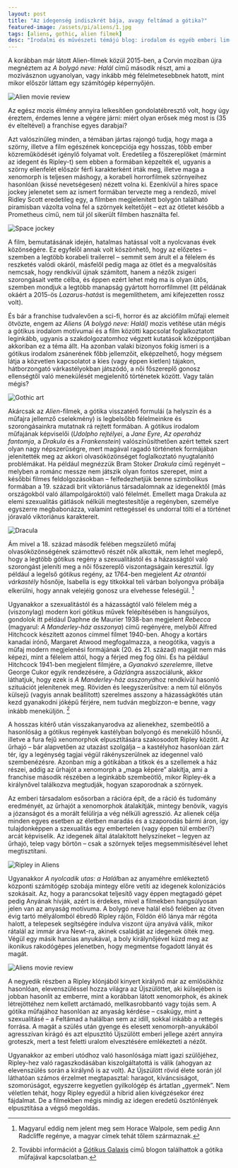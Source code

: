 ```yaml
---
layout: post
title: "Az idegenség indiszkrét bája, avagy feltámad a gótika?"
featured-image: /assets/pi/aliens/1.jpg
tags: [aliens, gothic, alien filmek]
desc: "Irodalmi és művészeti témájú blog: irodalom és egyéb emberi lim-lomok. Utánam, olvasó!"
---
```


A korábban már látott Alien-filmek közül 2015-ben, a Corvin moziban újra
megnéztem az *A bolygó neve: Halál* című második részt, ami a mozivásznon
ugyanolyan, vagy inkább még félelmetesebbnek hatott, mint mikor először láttam
egy számítógép képernyőjén.

![Alien movie review](/assets/pi/aliens/1.jpg)

Az egész mozis élmény annyira lelkesítően gondolatébresztő volt, hogy úgy
éreztem, érdemes lenne a végére járni: miért olyan erősek még most is (35 év
elteltével) a franchise egyes darabjai?

Azt valószínűleg minden, a témában jártas rajongó tudja, hogy maga a szörny,
illetve a film egészének koncepciója egy hosszas, több ember közreműködését
igénylő folyamat volt. Eredetileg a főszereplőket (mármint az idegent és
Ripley-t) sem ebben a formában képzelték el, ugyanis a szörny ellenfelét először
férfi karakterként írták meg, illetve maga a xenomorph is teljesen máshogy, a
korabeli horrorfilmek szörnyeihez hasonlóan (kissé nevetségesen) nézett volna
ki. Ezenkívül a híres space jockey jelenetet sem az ismert formában tervezte meg
a rendező, mivel Ridley Scott eredetileg egy, a filmben megjelenített bolygón található piramisban
vázolta volna fel a szörnyek keltetőjét – ezt az ötletet később a Prometheus
című, nem túl jól sikerült filmben használta fel.

![Space jockey](/assets/pi/aliens/2.jpg)

A film, bemutatásának idején, hatalmas hatással volt a nyolcvanas évek
közönségére. Ez egyfelől annak volt köszönhető, hogy az előzetes – szemben a
legtöbb korabeli trailerrel – semmit sem árult el a félelem és reszketés valódi
okáról, másfelől pedig maga az ötlet és a megvalósítás nemcsak, hogy rendkívül
újnak számított, hanem a nézők zsigeri szorongásait vette célba, és éppen ezért
lehet még ma is olyan ütős, szemben mondjuk a legtöbb manapság gyártott
horrorfilmmel (itt példának okáért a 2015-ös *Lazarus-hatás*t is megemlíthetem,
ami kifejezetten rossz volt).

És bár a franchise tudvalevően a sci-fi, horror és az akciófilm műfaji elemeit
ötvözte, engem az *Aliens* *(A bolygó neve: Halál)* mozis vetítése után mégis a gótikus irodalom
motívumai és a film közötti kapcsolat foglalkoztatott leginkább, ugyanis a
szakdolgozatomhoz végzett kutatások középpontjában akkoriban ez a téma állt. Ha
azonban valaki bizonyos fokig ismeri is a gótikus irodalom zsánerének főbb
jellemzőit, elképzelhető, hogy mégsem látja a közvetlen kapcsolatot a kies (vagy
éppen kietlen) tájakon, hátborzongató várkastélyokban játszódó, a női főszereplő
gonosz ellenségtől való menekülését megjelenítő történetek között. Vagy talán
mégis?

![Gothic art](/assets/pi/aliens/3.jpg)

Akárcsak az *Alien*-filmek, a gótika visszatérő formulái (a helyszín és a műfajra
jellemző cselekmény) is legbelsőbb félelmeinkre és szorongásainkra mutatnak rá
rejtett formában. A gótikus irodalom műfajának képviselői (*Udolpho rejtélyei*, a
*Jane Eyre*, *Az operaház fantomja*, a *Drakula* és a *Frankenstein*) valószínűsíthetően
azért tettek szert olyan nagy népszerűségre, mert magával ragadó történetek
formájában jelenítették meg az akkori olvasóközönséget foglalkoztató
nyugtalanító problémákat. Ha például megnézzük Bram Stoker *Drakula* című regényét
– melyben a románc messze nem játszik olyan fontos szerepet, mint a későbbi
filmes feldolgozásokban – felfedezhetjük benne szimbolikus formában a 19.
századi brit viktoriánus társadalomnak az idegenektől (más országokból való
állampolgároktól) való félelmét. Emellett maga Drakula az elemi szexualitás
gátlások nélküli megtestesítője a regényben, személye egyszerre megbabonázza,
valamint rettegéssel és undorral tölti el a történet jóravaló viktoriánus
karaktereit.

![Dracula](/assets/pi/aliens/4.jpg)

Ám mivel a 18. század második felében megszülető műfaj olvasóközönségének
számottevő részét nők alkották, nem lehet meglepő, hogy a legtöbb gótikus regény
a szexualitástól és a házasságtól való szorongást jeleníti meg a női főszereplő
viszontagságain keresztül. Így például a legelső gótikus regény, az 1764-ben
megjelent *Az otrantói várkastély* hősnője, Isabella is egy titkokkal teli várban
bolyongva próbálja elkerülni, hogy annak velejéig gonosz ura elvehesse
feleségül. [^1]

Ugyanakkor a szexualitástól és a házasságtól való félelem még a (viszonylag)
modern kori gótikus művek felépítésében is hangsúlyos, gondolok itt például
Daphne de Maurier 1938-ban megjelent *Rebecca* (magyarul: *A Manderley-ház
asszonya*) című regényére, melyből Alfred Hitchcock készített azonos címmel
filmet 1940-ben. Ahogy a kortárs kanadai írónő, Margaret Atwood megfogalmazza, a
neogótika, vagyis a műfaj modern megjelenési formájának (20. és 21. század) magját nem más képezi,
mint a félelem attól, hogy a férjed meg fog ölni. És ha például Hitchcock
1941-ben megjelent filmjére, a *Gyanakvó szerelem*re, illetve George Cukor egyik
rendezésére, a *Gázláng*ra asszociálunk, akkor láthatjuk, hogy ezek is *A
Manderley-ház asszonyá*hoz rendkívül hasonló szituációt jelenítenek meg. Röviden
és leegyszerűsítve: a nem túl előnyös külsejű (vagyis annak beállított)
szerelmes asszony a házasságkötés után kezd gyanakodni jóképű férjére, nem
tudván megbízzon-e benne, vagy inkább meneküljön. [^2]

A hosszas kitérő után visszakanyarodva az alienekhez, szembeötlő a hasonlóság a
gótikus regények kastélyban bolyongó és menekülő hősnői, illetve a fura fejű
xenomorphok elpusztítására szakosodott Ripley között. Az űrhajó – bár alapvetően
az utazást szolgálja – a kastélyhoz hasonlóan zárt tér, így a legénység tagjai
végül rákényszerülnek az idegennel való szembenézésre. Azonban míg a gótikában a
titkok és a szellemek a ház részei, addig az űrhajót a xenomorph a „maga képére”
alakítja, ami a franchise második részében a leginkább szembeötlő, mikor
Ripley-ék a királynővel találkozva megtudják, hogyan szaporodnak a szörnyek.

Az emberi társadalom esősorban a rációra épít, de a ráció és tudomány
eredményét, az űrhajót a xenomorphok átalakítják, mintegy benövik, vagyis a
józanságot és a morált felülírja a vég nélküli agresszió. Az alienek célja
minden egyes esetben az életben maradás és a szaporodás bármi áron, így
tulajdonképpen a szexualitás egy embertelen (vagy éppen túl emberi?) arcát
képviselik. Az idegenek által átalakított helyszíneket – legyen az űrhajó, telep
vagy börtön – csak a szörnyek teljes megsemmisítésével lehet megtisztítani.

![Ripley in Aliens](/assets/pi/aliens/5.jpg)

Ugyanakkor *A nyolcadik utas: a Halál*ban az anyaméhre emlékeztető központi
számítógép szobája mintegy előre vetíti az idegenek kolonizációs szokásait. Az,
hogy a parancsokat teljesítő vagy éppen megtagadó gépet pedig Anyának hívják,
azért is érdekes, mivel a filmekben hangsúlyosan jelen van az anyaság motívuma.
A bolygó neve halál első felében az ötven évig tartó mélyálomból ébredő Ripley
rájön, Földön élő lánya már régóta halott, a telepesek segítségére indulva
viszont újra anyává válik, mikor rátalál az immár árva Newt-ra, akinek családját
az idegenek ölték meg. Végül egy másik harcias anyukával, a boly királynőjével
küzd meg az ikonikus rakodógépes jelenetben, hogy megmentse fogadott lányát és
magát.

![Aliens movie review](/assets/pi/aliens/6.gif)

A negyedik részben a Ripley klónjából kinyert királynő már az emlősökhöz
hasonlóan, elevenszüléssel hozza világra az Újszülöttet, aki külsejében is
jobban hasonlít az emberre, mint a korábban látott xenomorphok, és akinek
létrejöttéhez nem kellett arctámadó, mellkasrobbantó vagy tojás sem. A gótika
műfajához hasonlóan az anyaság kérdése – csakúgy, mint a szexualitásé – a
Feltámad a halálban sem az idill, sokkal inkább a rettegés forrása. A magát a
szülés után gyenge és elesett xenomorph-anyukából agresszívan kirágó és azt
elpusztító Újszülött emberi jellege azért annyira groteszk, mert a test feletti
uralom elvesztésére emlékezteti a nézőt.

Ugyanakkor az emberi utódhoz való hasonlósága miatt igazi szülőjéhez, Ripley-hez
való ragaszkodásában kiszolgáltatottá is válik (ahogyan az elevenszülés során a
királynő is az volt). Az Újszülött rövid élete során jól láthatóan számos
érzelmet megtapasztal: haragot, kíváncsiságot, szomorúságot, egyszerre kegyetlen
gyilkológép és ártatlan „gyermek”. Nem véletlen tehát, hogy Ripley egyedül a
hibrid alien kivégzésekor érez fájdalmat. De a filmekben mégis mindig az idegen
eredetű ösztönlények elpusztítása a végső megoldás.

[^1]:
	Magyarul eddig nem jelent meg sem Horace Walpole, sem pedig Ann Radcliffe
	regénye, a magyar címek tehát tőlem származnak.

[^2]:
	További információt a [Gótikus Galaxis](http://gotikusgalaxis.blogspot.hu/)
	című blogon találhattok a gótika műfajával kapcsolatban.
